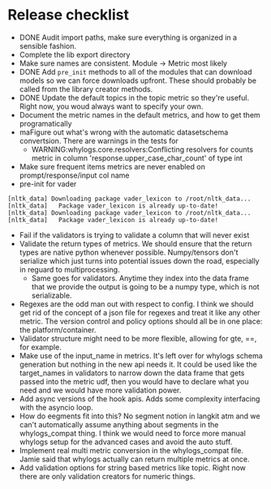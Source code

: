 

# Release checklist
- DONE Audit import paths, make sure everything is organized in a sensible fashion.
- Complete the lib export directory
- Make sure names are consistent. Module -> Metric most likely
- DONE Add `pre_init` methods to all of the modules that can download models so we can force downloads upfront. These should probably be called
  from the library creator methods.
- DONE Update the default topics in the topic metric so they're useful. Right now, you woud always want to specify your own.
- Document the metric names in the default metrics, and how to get them programatically
- maFigure out what's wrong with the automatic datasetschema convertsion. There are warnings in the tests for
    - WARNING:whylogs.core.resolvers:Conflicting resolvers for counts metric in column 'response.upper_case_char_count' of type int
- Make sure frequent items metrics are never enabled on prompt/response/input col name
- pre-init for vader
```
[nltk_data] Downloading package vader_lexicon to /root/nltk_data...
[nltk_data]   Package vader_lexicon is already up-to-date!
[nltk_data] Downloading package vader_lexicon to /root/nltk_data...
[nltk_data]   Package vader_lexicon is already up-to-date!
```
- Fail if the validators is trying to validate a column that will never exist 
- Validate the return types of metrics. We should ensure that the return types are native python whenever possible. Numpy/tensors don't
  serialize which just turns into potential issues down the road, especially in reguard to multiprocessing.
    - Same goes for validators. Anytime they index into the data frame that we provide the output is going to be a numpy type, which is not
      serializable.
- Regexes are the odd man out with respect to config. I think we should get rid of the concept of a json file for regexes and treat it like
  any other metric. The version control and policy options should all be in one place: the platform/container.
- Validator structure might need to be more flexible, allowing for gte, ==, for example.
- Make use of the input_name in metrics. It's left over for whylogs schema generation but nothing in the new api needs it. It could be used
  like the target_names in validators to narrow down the data frame that gets passed into the metric udf, then you would have to declare
  what you need and we would have more validation power.
- Add async versions of the hook apis. Adds some complexity interfacing with the asyncio loop.
- How do eegments fit into this? No segment notion in langkit atm and we can't automatically assume anything about segments in the
  whylogs_compat thing. I think we would need to force more manual whylogs setup for the advanced cases and avoid the auto stuff.
- Implement real multi metric conversion in the whylogs_compat file. Jamie said that whylogs actually can return multiple metrics at once.
- Add validation options for string based metrics like topic. Right now there are only validation creators for numeric things.
